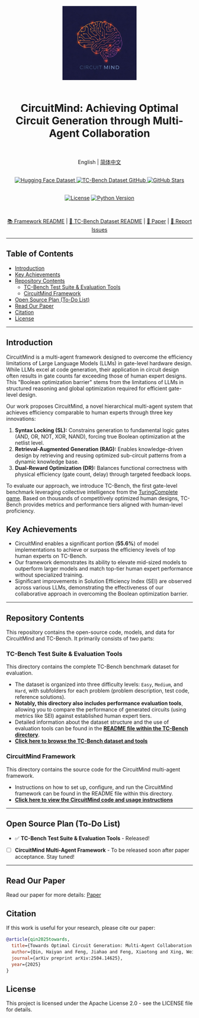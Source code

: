 <div align="center">
  <img src="Pics/CircuitMind-Logo.jpeg" width="200" alt="CircuitMind Logo">
  <div>&nbsp;</div>
  <h1>CircuitMind: Achieving Optimal Circuit Generation through Multi-Agent Collaboration</h1>
  <div>&nbsp;</div>

  English | [简体中文](README-CN.md)

  <div>&nbsp;</div>

  <a href="https://huggingface.co/datasets/hyq001/TC-Bench">
    <img src="https://img.shields.io/badge/Dataset(HuggingFace)-TC--Bench-blue" alt="Hugging Face Dataset">
  </a>
  <a href="https://github.com/BUAA-CLab/CircuitMind/tree/main/TC-Bench">
    <img src="https://img.shields.io/badge/Dataset(GitHub)-TC--Bench-blue" alt="TC-Bench Dataset GitHub">
  </a>
  <a href="https://github.com/BUAA-CLab/CircuitMind">
     <img src="https://img.shields.io/github/stars/BUAA-CLab/CircuitMind?style=social" alt="GitHub Stars">
  </a>

  <div>&nbsp;</div>

  [![License](https://img.shields.io/github/license/BUAA-CLab/CircuitMind.svg)](https://github.com/BUAA-CLab/CircuitMind/blob/main/LICENSE)
  [![Python Version](https://img.shields.io/badge/python-3.x-blue)](https://www.python.org/) <div>&nbsp;</div>

  [📚 Framework README](https://github.com/BUAA-CLab/CircuitMind/blob/main/CircuitMind/README.md) |
  [💾 TC-Bench Dataset README](https://github.com/BUAA-CLab/CircuitMind/blob/main/TC-Bench/README.md) |
  [📝 Paper](https://arxiv.org/pdf/2504.14625v3) |
  [🐛 Report Issues](https://github.com/BUAA-CLab/CircuitMind/issues/new/choose)

</div>

-----

## Table of Contents

* [Introduction](#introduction)
* [Key Achievements](#key-achievements)
* [Repository Contents](#repository-contents)
    * [TC-Bench Test Suite & Evaluation Tools](#tc-bench-test-suite--evaluation-tools)
    * [CircuitMind Framework](#circuitmind-framework)
* [Open Source Plan (To-Do List)](#open-source-plan-to-do-list)
* [Read Our Paper](#read-our-paper)
* [Citation](#citation)
* [License](#license)

-----
<div id="introduction"></div>

## Introduction

CircuitMind is a multi-agent framework designed to overcome the efficiency limitations of Large Language Models (LLMs) in gate-level hardware design. While LLMs excel at code generation, their application in circuit design often results in gate counts far exceeding those of human expert designs. This "Boolean optimization barrier" stems from the limitations of LLMs in structured reasoning and global optimization required for efficient gate-level design.

Our work proposes CircuitMind, a novel hierarchical multi-agent system that achieves efficiency comparable to human experts through three key innovations:

1.  **Syntax Locking (SL):** Constrains generation to fundamental logic gates (AND, OR, NOT, XOR, NAND), forcing true Boolean optimization at the netlist level.
2.  **Retrieval-Augmented Generation (RAG):** Enables knowledge-driven design by retrieving and reusing optimized sub-circuit patterns from a dynamic knowledge base.
3.  **Dual-Reward Optimization (DR):** Balances functional correctness with physical efficiency (gate count, delay) through targeted feedback loops.

To evaluate our approach, we introduce TC-Bench, the first gate-level benchmark leveraging collective intelligence from the [TuringComplete game](https://turingcomplete.game/). Based on thousands of competitively optimized human designs, TC-Bench provides metrics and performance tiers aligned with human-level proficiency.

<div id="key-achievements"></div>

## Key Achievements

* CircuitMind enables a significant portion (**55.6%**) of model implementations to achieve or surpass the efficiency levels of top human experts on TC-Bench.
* Our framework demonstrates its ability to elevate mid-sized models to outperform larger models and match top-tier human expert performance without specialized training.
* Significant improvements in Solution Efficiency Index (SEI) are observed across various LLMs, demonstrating the effectiveness of our collaborative approach in overcoming the Boolean optimization barrier.

-----
<div id="repository-contents"></div>

## Repository Contents

This repository contains the open-source code, models, and data for CircuitMind and TC-Bench. It primarily consists of two parts:

<div id="tc-bench-test-suite--evaluation-tools"></div>

### TC-Bench Test Suite & Evaluation Tools

This directory contains the complete TC-Bench benchmark dataset for evaluation.

* The dataset is organized into three difficulty levels: `Easy`, `Medium`, and `Hard`, with subfolders for each problem (problem description, test code, reference solutions).
* **Notably, this directory also includes performance evaluation tools**, allowing you to compare the performance of generated circuits (using metrics like SEI) against established human expert tiers.
* Detailed information about the dataset structure and the use of evaluation tools can be found in the **[README file within the TC-Bench directory](https://github.com/BUAA-CLab/CircuitMind/blob/main/TC-Bench/README.md)**.
* **[Click here to browse the TC-Bench dataset and tools](https://github.com/BUAA-CLab/CircuitMind/tree/main/TC-Bench)**

<div id="circuitmind-framework"></div>

### CircuitMind Framework

This directory contains the source code for the CircuitMind multi-agent framework.

* Instructions on how to set up, configure, and run the CircuitMind framework can be found in the README file within this directory.
* **[Click here to view the CircuitMind code and usage instructions](https://github.com/BUAA-CLab/CircuitMind/blob/main/CircuitMind/README.md)**

-----
<div id="open-source-plan-to-do-list"></div>

## Open Source Plan (To-Do List)

- ✅ **TC-Bench Test Suite & Evaluation Tools** - Released!
- [ ] **CircuitMind Multi-Agent Framework** - To be released soon after paper acceptance. Stay tuned!

-----
<div id="read-our-paper"></div>

## Read Our Paper

Read our paper for more details: [Paper](https://arxiv.org/pdf/2504.14625v3)

<div id="citation"></div>

## Citation

If this work is useful for your research, please cite our paper:

```bibtex
@article{qin2025towards,
  title={Towards Optimal Circuit Generation: Multi-Agent Collaboration Meets Collective Intelligence},
  author={Qin, Haiyan and Feng, Jiahao and Feng, Xiaotong and Xing, Wei W and Kang, Wang},
  journal={arXiv preprint arXiv:2504.14625},
  year={2025}
}
```

## License

This project is licensed under the Apache License 2.0 - see the LICENSE file for details.


